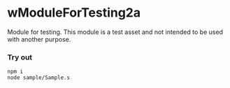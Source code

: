 # wModuleForTesting2a

Module for testing. This module is a test asset and not intended to be used with another purpose.

### Try out

```
npm i
node sample/Sample.s
```
